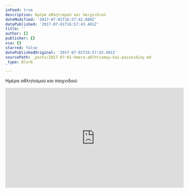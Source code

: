 ```yaml
---
inFeed: true
description: Ημέρα αθλητισμού και παιχνιδιού
dateModified: '2017-07-01T16:57:42.080Z'
datePublished: '2017-07-01T16:57:43.401Z'
title: ''
author: []
publisher: {}
via: {}
starred: false
datePublishedOriginal: '2017-07-01T16:57:43.401Z'
sourcePath: _posts/2017-07-01-hmera-a8lhtismoy-kai-paixnidioy.md
_type: Blurb

---
```

Ημέρα αθλητισμού και παιχνιδιού

<iframe width="560" height="315" src="https://www.youtube.com/embed/5wATJpN84Ac" frameborder="0" allowfullscreen\></iframe\>